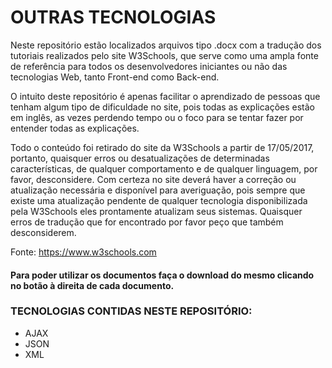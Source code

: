 # OUTRAS TECNOLOGIAS
Neste repositório estão localizados arquivos tipo .docx com a tradução dos tutoriais realizados pelo site W3Schools, que serve como uma ampla fonte de referência para todos os desenvolvedores iniciantes ou não das tecnologias Web, tanto Front-end como Back-end.

O intuito deste repositório é apenas facilitar o aprendizado de pessoas que tenham algum tipo de dificuldade no site, pois todas as explicações estão em inglês, as vezes perdendo tempo ou o foco para se tentar fazer por entender todas as explicações.

Todo o conteúdo foi retirado do site da W3Schools a partir de 17/05/2017, portanto, quaisquer erros ou desatualizações de determinadas características, de qualquer comportamento e de qualquer linguagem, por favor, desconsidere. Com certeza no site deverá haver a correção ou atualização necessária e disponível para averiguação, pois sempre que existe uma atualização pendente de qualquer tecnologia disponibilizada pela W3Schools eles prontamente atualizam seus sistemas. Quaisquer erros de tradução que for encontrado por favor peço que também desconsiderem. 

Fonte: https://www.w3schools.com

   #### Para poder utilizar os documentos faça o download do mesmo clicando no botão à direita de cada documento.

   ### TECNOLOGIAS CONTIDAS NESTE REPOSITÓRIO:
    
* AJAX
* JSON
* XML
